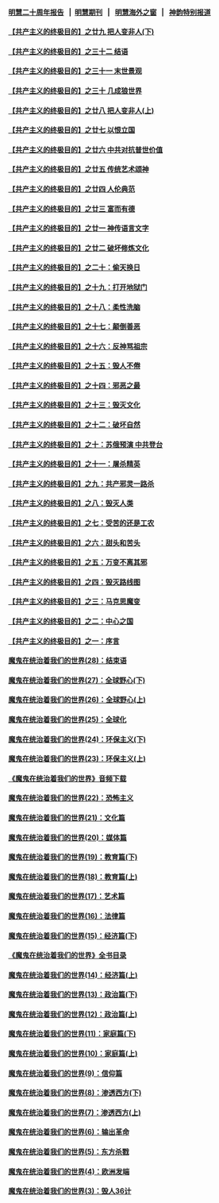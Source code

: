 #### [明慧二十周年报告](https://github.com/gfw-breaker/mh-reports/blob/master/README.md?t=07240521) &nbsp;&nbsp;|&nbsp;&nbsp;[明慧期刊](https://github.com/gfw-breaker/mh-qikan) &nbsp;&nbsp;|&nbsp;&nbsp; [明慧海外之窗](https://github.com/gfw-breaker/mh-news/blob/master/README.md?t=07240521) &nbsp;&nbsp;|&nbsp;&nbsp; [神韵特别报道](https://github.com/gfw-breaker/mh-news/blob/master/shenyun.md?t=07240521) 

#### [【共产主义的终极目的】之廿九 把人变非人(下)](../pages/nsc422/n11344140.md?t=07240521) 

#### [【共产主义的终极目的】之三十二 结语](../pages/nsc422/n11360535.md?t=07240521) 

#### [【共产主义的终极目的】之三十一 末世景观](../pages/nsc422/n11351129.md?t=07240521) 

#### [【共产主义的终极目的】之三十 几成狼世界](../pages/nsc422/n11348280.md?t=07240521) 

#### [【共产主义的终极目的】之廿八 把人变非人(上)](../pages/nsc422/n11340492.md?t=07240521) 

#### [【共产主义的终极目的】之廿七 以恨立国](../pages/nsc422/n11336944.md?t=07240521) 

#### [【共产主义的终极目的】之廿六 中共对抗普世价值](../pages/nsc422/n11324785.md?t=07240521) 

#### [【共产主义的终极目的】之廿五 传统艺术颂神](../pages/nsc422/n11296396.md?t=07240521) 

#### [【共产主义的终极目的】之廿四 人伦典范](../pages/nsc422/n11296397.md?t=07240521) 

#### [【共产主义的终极目的】之廿三 富而有德](../pages/nsc422/n11283598.md?t=07240521) 

#### [【共产主义的终极目的】之廿一 神传语言文字](../pages/nsc422/n11263265.md?t=07240521) 

#### [【共产主义的终极目的】之廿二 破坏修炼文化](../pages/nsc422/n11245728.md?t=07240521) 

#### [【共产主义的终极目的】之二十：偷天换日](../pages/nsc422/n11238846.md?t=07240521) 

#### [【共产主义的终极目的】之十九：打开地狱门](../pages/nsc422/n11206376.md?t=07240521) 

#### [【共产主义的终极目的】之十八：柔性洗脑](../pages/nsc422/n11199994.md?t=07240521) 

#### [【共产主义的终极目的】之十七：颠倒善恶](../pages/nsc422/n11179782.md?t=07240521) 

#### [【共产主义的终极目的】之十六：反神骂祖宗](../pages/nsc422/n11166798.md?t=07240521) 

#### [【共产主义的终极目的】之十五：毁人不倦](../pages/nsc422/n11166792.md?t=07240521) 

#### [【共产主义的终极目的】之十四：邪恶之最](../pages/nsc422/n11150249.md?t=07240521) 

#### [【共产主义的终极目的】之十三：毁灭文化](../pages/nsc422/n11135227.md?t=07240521) 

#### [【共产主义的终极目的】之十二：破坏自然](../pages/nsc422/n11135214.md?t=07240521) 

#### [【共产主义的终极目的】之十：苏俄预演 中共登台](../pages/nsc422/n11118424.md?t=07240521) 

#### [【共产主义的终极目的】之十一：屠杀精英](../pages/nsc422/n11118442.md?t=07240521) 

#### [【共产主义的终极目的】之九：共产邪灵一路杀](../pages/nsc422/n11114139.md?t=07240521) 

#### [【共产主义的终极目的】之八：毁灭人类](../pages/nsc422/n11108503.md?t=07240521) 

#### [【共产主义的终极目的】之七：受苦的还是工农](../pages/nsc422/n11101809.md?t=07240521) 

#### [【共产主义的终极目的】之六：甜头和苦头](../pages/nsc422/n11096971.md?t=07240521) 

#### [【共产主义的终极目的】之五：万变不离其邪](../pages/nsc422/n11091285.md?t=07240521) 

#### [【共产主义的终极目的】之四：毁灭路线图](../pages/nsc422/n11086284.md?t=07240521) 

#### [【共产主义的终极目的】之三：马克思魔变](../pages/nsc422/n11061941.md?t=07240521) 

#### [【共产主义的终极目的】之二：中心之国](../pages/nsc422/n11047728.md?t=07240521) 

#### [【共产主义的终极目的】之一：序言](../pages/nsc422/n11086077.md?t=07240521) 

#### [魔鬼在统治着我们的世界(28)：结束语](../pages/nsc422/n10936246.md?t=07240521) 

#### [魔鬼在统治着我们的世界(27)：全球野心(下)](../pages/nsc422/n10928319.md?t=07240521) 

#### [魔鬼在统治着我们的世界(26)：全球野心(上)](../pages/nsc422/n10900318.md?t=07240521) 

#### [魔鬼在统治着我们的世界(25)：全球化](../pages/nsc422/n10788205.md?t=07240521) 

#### [魔鬼在统治着我们的世界(24)：环保主义(下)](../pages/nsc422/n10695307.md?t=07240521) 

#### [魔鬼在统治着我们的世界(23)：环保主义(上)](../pages/nsc422/n10688613.md?t=07240521) 

#### [《魔鬼在统治着我们的世界》音频下载](../pages/nsc422/n10635553.md?t=07240521) 

#### [魔鬼在统治着我们的世界(22)：恐怖主义](../pages/nsc422/n10614727.md?t=07240521) 

#### [魔鬼在统治着我们的世界(21)：文化篇](../pages/nsc422/n10597706.md?t=07240521) 

#### [魔鬼在统治着我们的世界(20)：媒体篇](../pages/nsc422/n10586579.md?t=07240521) 

#### [魔鬼在统治着我们的世界(19)：教育篇(下)](../pages/nsc422/n10564808.md?t=07240521) 

#### [魔鬼在统治着我们的世界(18)：教育篇(上)](../pages/nsc422/n10526970.md?t=07240521) 

#### [魔鬼在统治着我们的世界(17)：艺术篇](../pages/nsc422/n10499093.md?t=07240521) 

#### [魔鬼在统治着我们的世界(16)：法律篇](../pages/nsc422/n10485969.md?t=07240521) 

#### [魔鬼在统治着我们的世界(15)：经济篇(下)](../pages/nsc422/n10469975.md?t=07240521) 

#### [《魔鬼在统治着我们的世界》全书目录](../pages/nsc422/n10464261.md?t=07240521) 

#### [魔鬼在统治着我们的世界(14)：经济篇(上)](../pages/nsc422/n10457370.md?t=07240521) 

#### [魔鬼在统治着我们的世界(13)：政治篇(下)](../pages/nsc422/n10448270.md?t=07240521) 

#### [魔鬼在统治着我们的世界(12)：政治篇(上)](../pages/nsc422/n10444576.md?t=07240521) 

#### [魔鬼在统治着我们的世界(11)：家庭篇(下)](../pages/nsc422/n10440961.md?t=07240521) 

#### [魔鬼在统治着我们的世界(10)：家庭篇(上)](../pages/nsc422/n10435448.md?t=07240521) 

#### [魔鬼在统治着我们的世界(9)：信仰篇](../pages/nsc422/n10432159.md?t=07240521) 

#### [魔鬼在统治着我们的世界(8)：渗透西方(下)](../pages/nsc422/n10429603.md?t=07240521) 

#### [魔鬼在统治着我们的世界(7)：渗透西方(上)](../pages/nsc422/n10426013.md?t=07240521) 

#### [魔鬼在统治着我们的世界(6)：输出革命](../pages/nsc422/n10421536.md?t=07240521) 

#### [魔鬼在统治着我们的世界(5)：东方杀戮](../pages/nsc422/n10417707.md?t=07240521) 

#### [魔鬼在统治着我们的世界(4)：欧洲发端](../pages/nsc422/n10414890.md?t=07240521) 

#### [魔鬼在统治着我们的世界(3)：毁人36计](../pages/nsc422/n10411583.md?t=07240521) 

